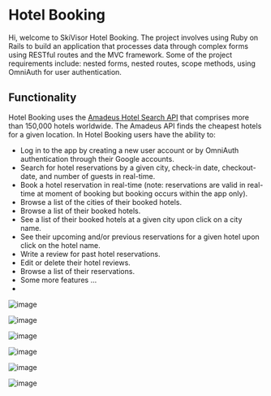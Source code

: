# Hotel Booking
Hi, welcome to SkiVisor Hotel Booking. The project involves using Ruby on Rails to build an application that processes data through complex forms using RESTful routes and the MVC framework. Some of the project requirements include: nested forms, nested routes, scope methods, using OmniAuth for user authentication.

## Functionality
Hotel Booking uses the [Amadeus Hotel Search API](https://developers.amadeus.com/self-service/category/hotel/api-doc/hotel-search) that comprises more than 150,000 hotels worldwide. The Amadeus API finds the cheapest hotels for a given location. In Hotel Booking users have the ability to:

* Log in to the app by creating a new user account or by OmniAuth authentication through their Google accounts.
* Search for hotel reservations by a given city, check-in date, checkout-date, and number of guests in real-time.
* Book a hotel reservation in real-time (note: reservations are valid in real-time at moment of booking but booking occurs within the app only).
* Browse a list of the cities of their booked hotels.
* Browse a list of their booked hotels.
* See a list of their booked hotels at a given city upon click on a city name.
* See their upcoming and/or previous reservations for a given hotel upon click on the hotel name.
* Write a review for past hotel reservations.
* Edit or delete their hotel reviews.
* Browse a list of their reservations.
* Some more features ...
*
![image](https://user-images.githubusercontent.com/64772544/168010553-4e7363c1-a5c8-4fa7-ab52-b33388fc8fa0.png)


 
![image](https://user-images.githubusercontent.com/64772544/168009469-c2a0a519-07c6-4c3d-b966-3e1c765c51ef.png)


![image](https://user-images.githubusercontent.com/64772544/168009533-fa9f5db3-0cd5-4d65-ac02-8ab9b5a0ce12.png)


![image](https://user-images.githubusercontent.com/64772544/168009593-0b461de1-df0c-43bd-8614-568d66c5f201.png)



![image](https://user-images.githubusercontent.com/64772544/168009639-4201796b-eb00-436e-ba87-9107de8fd787.png)



![image](https://user-images.githubusercontent.com/64772544/168009698-9df51ea1-8da0-43c2-a200-bb8f32801f65.png)
